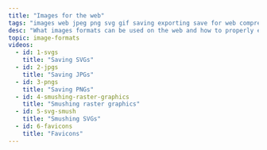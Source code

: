```yaml
---
title: "Images for the web"
tags: "images web jpeg png svg gif saving exporting save for web compression smushing optimization performance speed filesize imageoptim alpha favicons download"
desc: "What images formats can be used on the web and how to properly export them."
topic: image-formats
videos:
  - id: 1-svgs
    title: "Saving SVGs"
  - id: 2-jpgs
    title: "Saving JPGs"
  - id: 3-pngs
    title: "Saving PNGs"
  - id: 4-smushing-raster-graphics
    title: "Smushing raster graphics"
  - id: 5-svg-smush
    title: "Smushing SVGs"
  - id: 6-favicons
    title: "Favicons"
---
```

